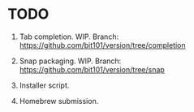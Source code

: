 # TODO

1. Tab completion. WIP. Branch: https://github.com/bit101/version/tree/completion

2. Snap packaging. WIP. Branch: https://github.com/bit101/version/tree/snap

3. Installer script.

4. Homebrew submission.
